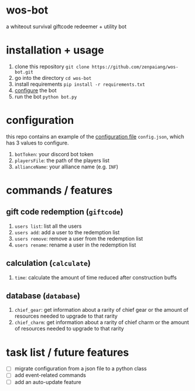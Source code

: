 # wos-bot

a whiteout survival giftcode redeemer + utility bot

# installation + usage

1. clone this repository `git clone https://github.com/zenpaiang/wos-bot.git`
2. go into the directory `cd wos-bot`
3. install requirements `pip install -r requirements.txt`
4. [configure](#configuration) the bot
5. run the bot `python bot.py`

# configuration

this repo contains an example of the [configuration file](config.json) `config.json`, which has 3 values to configure.

1. `botToken`: your discord bot token
2. `playersFile`: the path of the players list
3. `allianceName`: your alliance name (e.g. `INF`)

# commands / features

## gift code redemption (`giftcode`)

1. `users list`: list all the users
2. `users add`: add a user to the redemption list
3. `users remove`: remove a user from the redemption list
4. `users rename`: rename a user in the redemption list 

## calculation (`calculate`)

1. `time`: calculate the amount of time reduced after construction buffs

## database (`database`)

1. `chief_gear`: get information about a rarity of chief gear or the amount of resources needed to upgrade to that rarity
2. `chief_charm`: get information about a rarity of chief charm or the amount of resources needed to upgrade to that rarity

# task list / future features

- [ ] migrate configuration from a json file to a python class
- [ ] add event-related commands
- [ ] add an auto-update feature